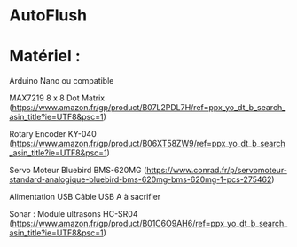 # AutoFlush

# Matériel : 

Arduino Nano ou compatible

MAX7219 8 x 8 Dot Matrix 
(https://www.amazon.fr/gp/product/B07L2PDL7H/ref=ppx_yo_dt_b_search_asin_title?ie=UTF8&psc=1)

Rotary Encoder KY-040
(https://www.amazon.fr/gp/product/B06XT58ZW9/ref=ppx_yo_dt_b_search_asin_title?ie=UTF8&psc=1)

Servo Moteur Bluebird BMS-620MG
(https://www.conrad.fr/p/servomoteur-standard-analogique-bluebird-bms-620mg-bms-620mg-1-pcs-275462)

Alimentation USB
Câble USB A à sacrifier 

Sonar : Module ultrasons HC-SR04
(https://www.amazon.fr/gp/product/B01C6O9AH6/ref=ppx_yo_dt_b_search_asin_title?ie=UTF8&psc=1)



